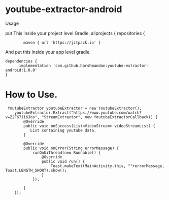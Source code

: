 # youtube-extractor-android

Usage

put This inside your project level Gradle.
allprojects {
		repositories {
    
			maven { url 'https://jitpack.io' }
      
	
  And put this inside your app level gradle.
  
	dependencies {
		  implementation 'com.github.harshmandan:youtube-extractor-android:1.0.0'
	}
  
  # How to Use.
  
     YoutubeExtractor youtubeExtractor = new YoutubeExtractor();
        youtubeExtractor.Extract("https://www.youtube.com/watch?v=Z2F67Ji6Jos", "StreamExtractor", new YoutubeExtractorCallback() {
            @Override
            public void onSuccess(List<VideoStream> videoStreamList) {
               List containing youtube data.
            }

            @Override
            public void onError(String errorMessage) {
                runOnUiThread(new Runnable() {
                    @Override
                    public void run() {
                        Toast.makeText(MainActivity.this, ""+errorMessage, Toast.LENGTH_SHORT).show();
                    }
                });

            }
        });

  
